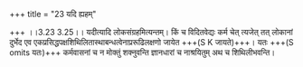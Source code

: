 +++
title = "23 यदि ह्यहम्"

+++
।।3.23 3.25।। यदीत्यादि लोकसंग्रहमित्यन्तम्। किं च विदितवेद्यः कर्म चेत् त्यजेत् तत् लोकानां दुर्भेद एव एकप्रसिद्धपक्षशिथिलितास्थाबन्धत्वेनाप्ररूढिलक्षणो जायेत +++(S K जायते)+++। यतः +++(S omits यतः)+++ कर्मवासनां च न मोक्तुं शक्नुवन्ति ज्ञानधारां च नाश्रयितुम् अथ च शिथिलीभवन्ति।
